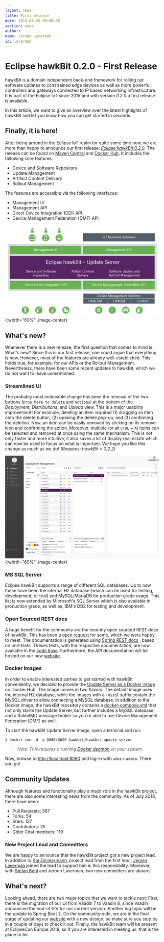 ```yaml
---
layout: news
title: First release
date: 2018-07-26 08:00:00
section: news
author:
name: Jeroen Laverman
id: laverman
---
```


# Eclipse hawkBit 0.2.0 - First Release

hawkBit is a domain independent back-end framework for rolling out software updates to constrained edge devices as well 
as more powerful controllers and gateways connected to IP based networking infrastructure. It is part of the Eclipse IoT 
since 2015 and with version _0.2.0_ a first release is available.

In this article, we want to give an overview over the latest highlights of hawkBit and let you know how you can get 
started in seconds.

## Finally, it is here! 

After being around in the Eclipse IoT realm for quite some time now, we are more than happy to announce our first release: 
[_Eclipse hawkBit 0.2.0_](https://projects.eclipse.org/projects/iot.hawkbit/releases/0.2.0). The release can be found on [Maven Central](https://mvnrepository.com/artifact/org.eclipse.hawkbit) 
and [Docker Hub](https://hub.docker.com/r/hawkbit/hawkbit-update-server/). It includes the following core features:

* Device and Software Repository
* Update Management
* Artifact Content Delivery
* Rollout Management

The features are accessible via the following interfaces:

* Management UI
* Management API
* Direct Device Integration (DDI) API
* Device Management Federation (DMF) API

![hawkBit Overview](../img/hawkBit_overview.jpeg){:width="60%" .image-center}


## What's new?

Whenever there is a new release, the first question that comes to mind is: What's new? Since this is our first release, 
one could argue that everything is new. However, most of the features are already well-established. This holds true, for 
example, for our APIs or the Rollout Management. Nevertheless, there have been some recent updates to hawkBit, which we 
do not want to leave unmentioned: 

### Streamlined UI

The probably most noticeable change has been the removal of the two buttons (`Drop here to delete` and `Actions`) at the 
bottom of the _Deployment_, _Distributions_, and _Upload_ view. This is a major usability improvement! For example, 
deleting an item required (1) dragging an item onto the delete button, (2) opening the delete pop-up, and (3) confirming 
the deletion. Now, an item can be easily removed by clicking on its remove icon and confirming the action. Moreover, 
multiple (or all `CTRL` + `A`) items can be selected and removed at once using the same mechanism. This is not  only 
faster and more intuitive, it also saves a lot of display real estate which can now be used to focus on what is important. 
We hope you like this change as much as we do! _(Requires: hawkBit > 0.2.2)_

![Screenshot of improved UI](../img/hawkbit_ui.png){:width="60%" .image-center}

### MS SQL Server

Eclipse hawkBit supports a range of different SQL databases. Up to now these have been the internal H2 database (which can be 
used for testing, development, or trial) and MySQL/MariaDB for production grade usage. This list is now extended by 
Microsoft's SQL Server which is also available in production grade, as well as, IBM's DB2 for testing and development.

### Open Sourced REST docs

A huge benefit for the community are the recently open sourced REST docs of hawkBit. This has been a [open request](https://github.com/eclipse/hawkbit/issues/480) 
for some, which we were happy to meet. The documentation is generated using [Spring REST docs](https://spring.io/projects/spring-restdocs)
, based on unit-tests. Theses tests, with the respective documentation, are now available in the [code base](https://github.com/eclipse/hawkbit/pull/688).
 Furthermore, the API documentation will be hosted on our new [website](https://www.eclipse.org/hawkbit/). 


### Docker Images

In order to enable interested parties to get started with hawkBit conveniently, we decided to provide the 
[Update Server as a Docker image](https://hub.docker.com/r/hawkbit/hawkbit-update-server/) on Docker Hub. The image comes 
in two flavors: The default image uses the internal H2 database, while the images with a `-mysql` suffix contain the MySQL 
driver to allow connecting a MySQL database. In addition to the Docker image, the hawkBit repository contains a 
[docker-compose.yml](https://github.com/eclipse/hawkbit/blob/master/hawkbit-runtime/hawkbit-update-server/docker/docker-compose.yml) 
that not only starts the Update Server, but further includes a MySQL database and a RabbitMQ message broker so you're 
able to use Device Management Federation (DMF) as well. 

To start the hawkBit Update Server image, open a terminal and run: 

```
$ docker run -d -p 8080:8080 hawkbit/hawkbit-update-server
```
> _Note: This requires a running [Docker deamon](https://docs.docker.com/install/) on your system._

Now, browse to [http://localhost:8080](http://localhost:8080) and log-in with `admin:admin`. There you go! 

## Community Updates

Although features and functionality play a major role in the hawkBit project, there are also some interesting news from 
the community. As of July 2018, there have been:

* Pull Requests: 587
* Forks: 54
* Stars: 137
* Contributors: 25
* Gitter Chat members: 119

### New Project Lead and Committers

We are happy to announce that the hawkBit project got a new project lead. In addition to 
[Kai Zimmermann](https://projects.eclipse.org/user/6364), project lead from the first hour, 
[Jeroen Laverman](https://projects.eclipse.org/user/10982) joined the lead to support him in this responsibility. 
Moreover, with [Stefan Behl](https://projects.eclipse.org/user/10842) and Jeroen Laverman, two new committers are aboard. 


## What's next?

Looking ahead, there are two major topics that we want to tackle next: First, there is the migration of our UI from Vaadin 
7 to Vaadin 8, since Vaadin announced the end-of-life for our current version. Another big topic will be the update
to Spring Boot 2. On the community-side, we are in the final stage of updating our [website](https://www.eclipse.org/hawkbit/)
with a new design, so make sure you stop by in a couple of days to check it out. Finally, the hawkBit team will be 
present at EclipseCon Europe 2018, so if you are interested in meeting us, that is the place to be. 

